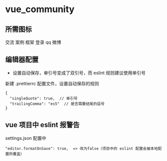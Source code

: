 # vue_community

## 所需图标

交流
案例
框架
登录
qq
微博

## 编辑器配置

- 设置自动保存，单引号变成了双引号，而 eslint 规则建议使用单引号

新建 .prettierrc 配置文件，设置自动保存的规则

```
{
  "singleQuote": true,  // 单引号
  "trailingComma": "es5"  // 是否需要结尾的逗号
}
```

## vue 项目中 eslint 报警告

settings.json 配置中

```
"editor.formatOnSave": true,  => 改为false（项目中的 eslint 配置会被本地配置所覆盖）
```

